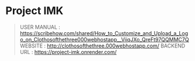﻿# Project IMK
> USER MANUAL : https://scribehow.com/shared/How_to_Customize_and_Upload_a_Logo_on_Clothosofthethree000webhostapp__ViiqJXo_QreFt97QQMMC7Q
> WEBSITE     : http://clothosofthethree.000webhostapp.com/
> BACKEND URL : https://project-imk.onrender.com/

